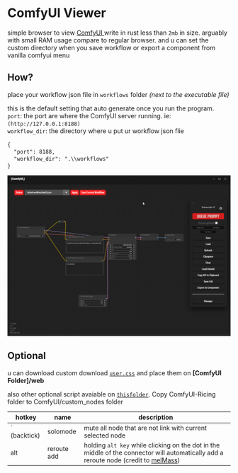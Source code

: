 # ComfyUI Viewer

simple browser to view [ComfyUI ](https://github.com/comfyanonymous/ComfyUI) write in rust less than `2mb` in size. arguably with small RAM usage compare to regular browser. and u can set the custom directory when you save workflow or export a component from vanilla comfyui menu

## How?

place your workflow json file in `workflows` folder _(next to the executable file)_

this is the default setting that auto generate once you run the program.<br>
`port`: the port are where the ComfyUI server running. ie: `(http://127.0.0.1:8188)`<br>
`workflow_dir`: the directory where u put ur workflow json flie

```
{
  "port": 8188,
  "workflow_dir": ".\\workflows"
}
```

![preview](/ricing_optional/images/preview.png)

## Optional

u can download custom download [`user.css`](/ricing_optional/ComfyUI-Ricing/user.css) and place them on <b>\[ComfyUI Folder\]/web</b>

also other optional script avaiable on [`thisfolder`](/ricing_optional/). Copy ComfyUI-Ricing folder to ComfyUI/custom_nodes folder

| hotkey        | name        | description                                                                                                                                                                                       |
| ------------- | ----------- | ------------------------------------------------------------------------------------------------------------------------------------------------------------------------------------------------- |
| ` \(backtick) | solomode    | mute all node that are not link with current selected node                                                                                                                                        |
| alt           | reroute add | holding `alt key` while clicking on the dot in the middle of the connector will automatically add a reroute node (credit to [melMass](https://github.com/melMass/ComfyUI/commits?author=melMass)) |
